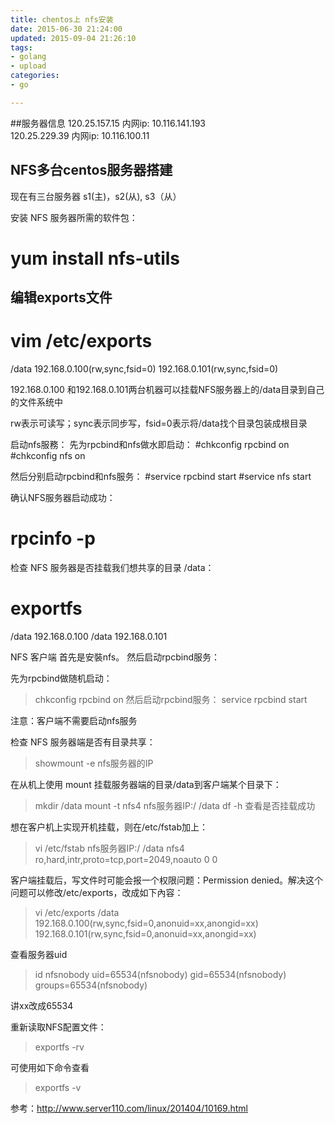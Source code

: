 ```yaml
---
title: chentos上 nfs安装
date: 2015-06-30 21:24:00
updated: 2015-09-04 21:26:10
tags: 
- golang
- upload
categories: 
- go

---
```

##服务器信息
120.25.157.15   内网ip: 10.116.141.193  
120.25.229.39   内网ip: 10.116.100.11

## NFS多台centos服务器搭建
现在有三台服务器
s1(主)，s2(从), s3（从）

安装 NFS 服务器所需的软件包：
# yum install nfs-utils

## 编辑exports文件
# vim /etc/exports
/data 192.168.0.100(rw,sync,fsid=0)  192.168.0.101(rw,sync,fsid=0)

192.168.0.100 和192.168.0.101两台机器可以挂载NFS服务器上的/data目录到自己的文件系统中


<!--more-->


rw表示可读写；sync表示同步写，fsid=0表示将/data找个目录包装成根目录

启动nfs服務：
先为rpcbind和nfs做水即启动：
#chkconfig rpcbind on
#chkconfig nfs on

然后分别启动rpcbind和nfs服务：
#service rpcbind start
#service nfs start

确认NFS服务器启动成功：
# rpcinfo -p

检查 NFS 服务器是否挂载我们想共享的目录 /data：
# exportfs
/data         	192.168.0.100
/data         	192.168.0.101

NFS 客户端
首先是安裝nfs。
然后启动rpcbind服务：

先为rpcbind做随机启动：
> chkconfig rpcbind on
然后启动rpcbind服务：
> service rpcbind start

注意：客户端不需要启动nfs服务

检查 NFS 服务器端是否有目录共享：
> showmount -e nfs服务器的IP

在从机上使用 mount 挂载服务器端的目录/data到客户端某个目录下：
> mkdir /data
> mount -t nfs4 nfs服务器IP:/    /data
> df -h 查看是否挂载成功

想在客户机上实现开机挂载，则在/etc/fstab加上：
> vi /etc/fstab
> nfs服务器IP:/   /data  nfs4 ro,hard,intr,proto=tcp,port=2049,noauto 0 0

客户端挂载后，写文件时可能会报一个权限问题：Permission denied。解决这个问题可以修改/etc/exports，改成如下內容：
> vi /etc/exports
> /data  192.168.0.100(rw,sync,fsid=0,anonuid=xx,anongid=xx) 192.168.0.101(rw,sync,fsid=0,anonuid=xx,anongid=xx)

查看服务器uid
> id nfsnobody 
> uid=65534(nfsnobody) gid=65534(nfsnobody) groups=65534(nfsnobody)

讲xx改成65534
 
重新读取NFS配置文件：
> exportfs -rv

可使用如下命令查看
> exportfs -v

参考：http://www.server110.com/linux/201404/10169.html